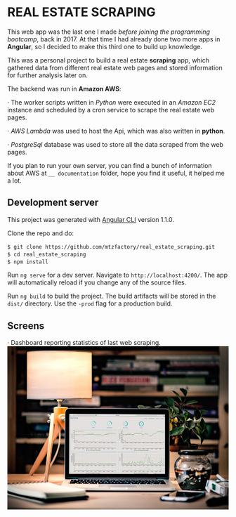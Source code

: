 
# REAL ESTATE SCRAPING

This web app was the last one I made _before joining the programming bootcamp_, back in 2017. At that time I had already done two more apps in __Angular__, so I decided to make this third one to build up knowledge.

This was a personal project to build a real estate __scraping__ app, which gathered data from different real estate web pages and stored information for further analysis later on.

The backend was run in __Amazon AWS__:

· The worker scripts written in _Python_ were executed in an _Amazon EC2_ instance and scheduled by a cron service to scrape the real estate web pages.

· _AWS Lambda_ was used to host the Api, which was also written in __python__.

· _PostgreSql_ database was used to store all the data scraped from the web pages.

If you plan to run your own server, you can find a bunch of information about AWS at `__ documentation` folder, hope you find it useful, it helped me a lot.

## Development server

This project was generated with [Angular CLI](https://github.com/angular/angular-cli) version 1.1.0.

Clone the repo and do:

```bash
$ git clone https://github.com/mtzfactory/real_estate_scraping.git
$ cd real_estate_scraping
$ npm install
```

Run `ng serve` for a dev server. Navigate to `http://localhost:4200/`. The app will automatically reload if you change any of the source files.

Run `ng build` to build the project. The build artifacts will be stored in the `dist/` directory. Use the `-prod` flag for a production build.

## Screens

· Dashboard reporting statistics of last web scraping.
[![m](images/m3.jpg)](images/m3_original.png)
